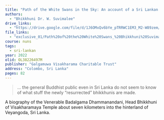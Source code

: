 ```yaml
---
title: "Path of the White Swans in the Sky: An account of a Sri Lankan Hermitage and its Head Nun"
authors:
  - "Bhikkhuni Dr. W. Suvimalee"
drive_links:
  - "https://drive.google.com/file/d/1J6OMxQv6bYe_pTRRWC1EM3_M2-W89zem/view?usp=drivesdk"
file_links:
  - "exclusive_01/Path%20of%20the%20White%20Swans_%20Bhikkhuni%20Suvimalee.pdf"
course: nuns
tags:
  - sri-lankan
year: 2022
olid: OL38226497M
publisher: "Galgamuwa Visakharama Charitable Trust"
address: "Colombo, Sri Lanka"
pages: 82
---
```


> … the general Buddhist public even in Sri Lanka do not seem to know of what stuff the newly “resurrected” bhikkhunis are made.

A biography of the Venerable Badalgama Dhammanandani, Head Bhikkhuni of Visakharamaya Temple about seven kilometers into the hinterland of Veyangoda, Sri Lanka.
